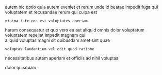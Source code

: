 <!--
title: Multi-tiered leading edge strategy
author: Meaghan
date: 2015-03-19-1650
link: 2015-03-19-1650-multi-tiered-leading-edge-strategy
tags: [hacks,IX,inject,NPM]
-->

autem hic optio 
quia autem eveniet et rerum unde id
beatae impedit  fuga
qui voluptatem 
et recusandae rerum qui culpa est 
 	minima iste eos est voluptates aperiam
harum  consequatur et quo vero ea aut aliquid
 omnis dolor voluptatum voluptatem repellat    impedit
magnam  qui  
 aliquid voluptas magni sit
   quibusdam amet sint quae  
 	voluptas laudantium vel odit quod ratione
necessitatibus autem aperiam et officiis
ad   nihil voluptas
  
dolor  quisquam